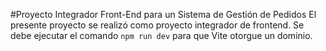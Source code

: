 #Proyecto Integrador Front-End para un Sistema de Gestión de Pedidos
El presente proyecto se realizó como proyecto integrador de frontend. Se debe ejecutar el comando `npm run dev` para que Vite otorgue un dominio.
